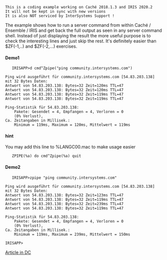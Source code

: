  ~~~
 This is a coding example working on Caché 2018.1.3 and IRIS 2020.2  
 It will not be kept in sync with new versions      
 It is also NOT serviced by InterSystems Support !   
  ~~~

The example shows how to run a server command from within Caché / Ensemble / IRIS 
and get back the full output as seen in any server command shell. 
Instead of just displaying the result the more useful purpose is to check the interesting lines 
and just skip the rest. 
It's definitely easier than $ZF(-1,..) and $ZF(-2,...) exercises. 

#### Demo1 ###
~~~
   IRISAPP>d cmd^Zpipe("ping community.intersystems.com")
 
Ping wird ausgeführt für community.intersystems.com [54.83.203.138] mit 32 Bytes Daten:
Antwort von 54.83.203.138: Bytes=32 Zeit=120ms TTL=47
Antwort von 54.83.203.138: Bytes=32 Zeit=120ms TTL=47
Antwort von 54.83.203.138: Bytes=32 Zeit=119ms TTL=47
Antwort von 54.83.203.138: Bytes=32 Zeit=119ms TTL=47
 
Ping-Statistik für 54.83.203.138:
    Pakete: Gesendet = 4, Empfangen = 4, Verloren = 0
    (0% Verlust),
Ca. Zeitangaben in Millisek.:
    Minimum = 119ms, Maximum = 120ms, Mittelwert = 119ms
~~~
#### hint ####
You may add this line to %LANGC00.mac to make usage easier
~~~
   ZPIPE(%a) do cmd^Zpipe(%a) quit
~~~
#### Demo2 ####
~~~
   IRISAPP>zpipe "ping community.intersystems.com"
 
Ping wird ausgeführt für community.intersystems.com [54.83.203.138] mit 32 Bytes Daten:
Antwort von 54.83.203.138: Bytes=32 Zeit=123ms TTL=47
Antwort von 54.83.203.138: Bytes=32 Zeit=119ms TTL=47
Antwort von 54.83.203.138: Bytes=32 Zeit=239ms TTL=47
Antwort von 54.83.203.138: Bytes=32 Zeit=119ms TTL=47
 
Ping-Statistik für 54.83.203.138:
    Pakete: Gesendet = 4, Empfangen = 4, Verloren = 0
    (0% Verlust),
Ca. Zeitangaben in Millisek.:
    Minimum = 119ms, Maximum = 239ms, Mittelwert = 150ms
 
IRISAPP>
~~~

[Article in DC](https://community.intersystems.com/post/execute-server-commands-cach%C3%A9-ensemble-iris)
